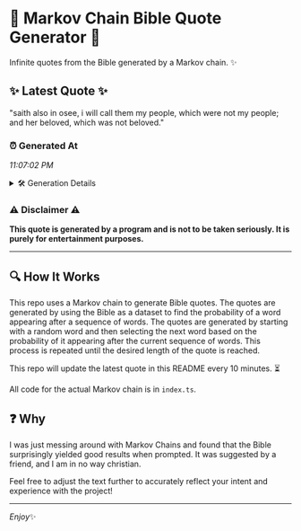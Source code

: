 # 📖 Markov Chain Bible Quote Generator 📖

Infinite quotes from the Bible generated by a Markov chain. ✨

## ✨ Latest Quote ✨
"saith also in osee, i will call them my people, which were not my people; and her beloved, which was not beloved."

### ⏰ Generated At
*11:07:02 PM*

<details>
    <summary>🛠️ Generation Details</summary>
    <p>
        <strong>🌱 Seed:</strong> saith<br>
        <strong>🔄 Iterations:</strong> 21<br>
        <strong>📜 Context History:</strong><br>[ saith ]: also<br>[ saith, also ]: in<br>[ saith, also, in ]: osee,<br>[ saith, also, in, osee, ]: i<br>[ saith, also, in, osee,, i ]: will<br>[ saith, also, in, osee,, i, will ]: call<br>[ also, in, osee,, i, will, call ]: them<br>[ in, osee,, i, will, call, them ]: my<br>[ osee,, i, will, call, them, my ]: people,<br>[ i, will, call, them, my, people, ]: which<br>[ will, call, them, my, people,, which ]: were<br>[ call, them, my, people,, which, were ]: not<br>[ them, my, people,, which, were, not ]: my<br>[ my, people,, which, were, not, my ]: people;<br>[ people,, which, were, not, my, people; ]: and<br>[ which, were, not, my, people;, and ]: her<br>[ were, not, my, people;, and, her ]: beloved,<br>[ not, my, people;, and, her, beloved, ]: which<br>[ my, people;, and, her, beloved,, which ]: was<br>[ people;, and, her, beloved,, which, was ]: not<br>[ and, her, beloved,, which, was, not ]: beloved.<br>
    </p>
</details>

### ⚠️ Disclaimer ⚠️
**This quote is generated by a program and is not to be taken seriously. It is purely for entertainment purposes.**

---

## 🔍 How It Works

This repo uses a Markov chain to generate Bible quotes. The quotes are generated by using the Bible as a dataset to find the probability of a word appearing after a sequence of words. The quotes are generated by starting with a random word and then selecting the next word based on the probability of it appearing after the current sequence of words. This process is repeated until the desired length of the quote is reached.

This repo will update the latest quote in this README every 10 minutes. ⏳

All code for the actual Markov chain is in `index.ts`.

## ❓ Why

I was just messing around with Markov Chains and found that the Bible surprisingly yielded good results when prompted. 
It was suggested by a friend, and I am in no way christian.

Feel free to adjust the text further to accurately reflect your intent and experience with the project!

---

*Enjoy*✨
